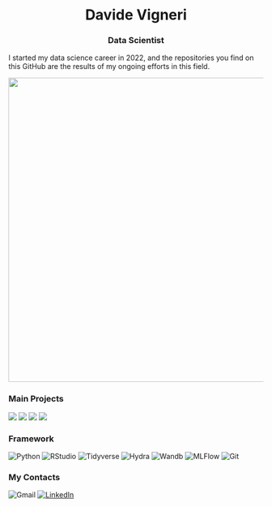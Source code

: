 <h1 align="center">Davide Vigneri </h1>

<h3 align="center">Data Scientist</h3>

I started my data science career in 2022, and the repositories you find on this GitHub are the results of my ongoing efforts in this field.

<div align="center">
 <img src="https://user-images.githubusercontent.com/74038190/241765440-80728820-e06b-4f96-9c9e-9df46f0cc0a5.gif" width=600 />
</div>

### Main Projects
	
[![](https://custom-icon-badges.demolab.com/badge/lyrics_evolution-1DB954?style=for-the-badge&logo=spotify&logoColor=white)]()
[![](https://custom-icon-badges.demolab.com/badge/object_counting-008B8B?style=for-the-badge&logo=galaxy)]()
[![](https://custom-icon-badges.demolab.com/badge/self_supervised_learning-F64935?style=for-the-badge&logo=git-extensions)]()
[![](https://img.shields.io/badge/rider_scores-CC0000?style=for-the-badge&logo=ducati&logoColor=white)]()

### Framework

![Python](https://img.shields.io/badge/Python-3776AB?style=for-the-badge&logo=python&logoColor=yellow)
![RStudio](https://img.shields.io/badge/RStudio-75AADB?style=for-the-badge&logo=rstudio&logoColor=white)
![Tidyverse](https://img.shields.io/badge/Tidyr-1A162D?style=for-the-badge&logo=PyTorch&logoColor=white)
![Hydra](https://img.shields.io/badge/hydra-319795?style=for-the-badge&logo=dungeonsanddragons&logoColor=white)
![Wandb](https://img.shields.io/badge/Wandb-FFCC33?style=for-the-badge&logo=WeightsAndBiases&logoColor=black)
![MLFlow](https://img.shields.io/badge/MLFlow-0194E2?style=for-the-badge&logo=mlflow&logoColor=white)
![Git](https://img.shields.io/badge/git-%23F05033.svg?style=for-the-badge&logo=git&logoColor=white)



### My Contacts

![Gmail](https://img.shields.io/badge/gmail-D14836?style=for-the-badge&logo=gmail&logoColor=white "davidevigneri00@gmail.com.com")
[![LinkedIn](https://img.shields.io/badge/linkedin-%230077B5.svg?style=for-the-badge&logo=linkedin&logoColor=white)](https://www.linkedin.com/in/davide-vigneri-59a56021a/)

